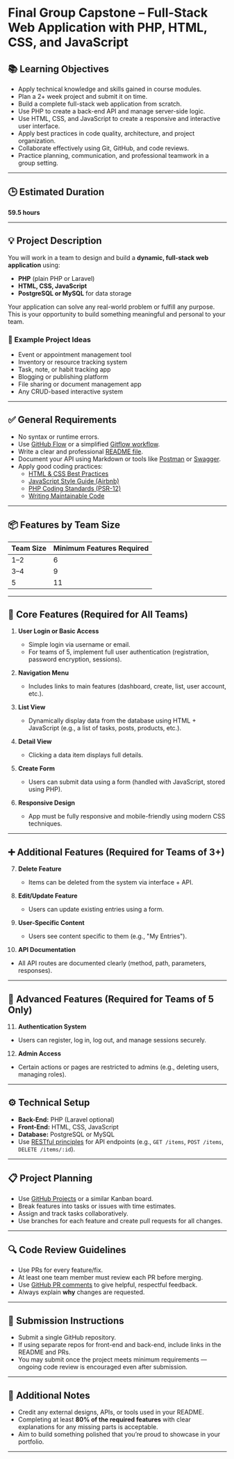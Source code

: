 # Final Group Capstone – Full-Stack Web Application with PHP, HTML, CSS, and JavaScript

## 📚 Learning Objectives

- Apply technical knowledge and skills gained in course modules.
- Plan a 2+ week project and submit it on time.
- Build a complete full-stack web application from scratch.
- Use PHP to create a back-end API and manage server-side logic.
- Use HTML, CSS, and JavaScript to create a responsive and interactive user interface.
- Apply best practices in code quality, architecture, and project organization.
- Collaborate effectively using Git, GitHub, and code reviews.
- Practice planning, communication, and professional teamwork in a group setting.

---

## 🕒 Estimated Duration

**59.5 hours**

---

## 💡 Project Description

You will work in a team to design and build a **dynamic, full-stack web application** using:

- **PHP** (plain PHP or Laravel)
- **HTML, CSS, JavaScript** 
- **PostgreSQL or MySQL** for data storage

Your application can solve any real-world problem or fulfill any purpose. This is your opportunity to build something meaningful and personal to your team.

### 🎯 Example Project Ideas

- Event or appointment management tool  
- Inventory or resource tracking system  
- Task, note, or habit tracking app  
- Blogging or publishing platform  
- File sharing or document management app  
- Any CRUD-based interactive system

---

## ✅ General Requirements

- No syntax or runtime errors.
- Use [GitHub Flow](https://docs.github.com/en/get-started/quickstart/github-flow) or a simplified [Gitflow workflow](https://nvie.com/posts/a-successful-git-branching-model/).
- Write a clear and professional [README file](https://www.makeareadme.com/).
- Document your API using Markdown or tools like [Postman](https://www.postman.com/) or [Swagger](https://swagger.io/).
- Apply good coding practices:
  - [HTML & CSS Best Practices](https://developer.mozilla.org/en-US/docs/Learn/Getting_started_with_the_web/HTML_basics)
  - [JavaScript Style Guide (Airbnb)](https://github.com/airbnb/javascript)
  - [PHP Coding Standards (PSR-12)](https://www.php-fig.org/psr/psr-12/)
  - [Writing Maintainable Code](https://betterprogramming.pub/write-clean-and-maintainable-code-4f96b5fda1a5)

---

## 📦 Features by Team Size

| Team Size | Minimum Features Required |
|-----------|---------------------------|
| 1–2       | 6                         |
| 3–4       | 9                         |
| 5         | 11                        |

---

## 🔧 Core Features (Required for All Teams)

1. **User Login or Basic Access**
   - Simple login via username or email.
   - For teams of 5, implement full user authentication (registration, password encryption, sessions).

2. **Navigation Menu**
   - Includes links to main features (dashboard, create, list, user account, etc.).

3. **List View**
   - Dynamically display data from the database using HTML + JavaScript (e.g., a list of tasks, posts, products, etc.).

4. **Detail View**
   - Clicking a data item displays full details.

5. **Create Form**
   - Users can submit data using a form (handled with JavaScript, stored using PHP).

6. **Responsive Design**
   - App must be fully responsive and mobile-friendly using modern CSS techniques.

---

## ➕ Additional Features (Required for Teams of 3+)

7. **Delete Feature**
   - Items can be deleted from the system via interface + API.

8. **Edit/Update Feature**
   - Users can update existing entries using a form.

9. **User-Specific Content**
   - Users see content specific to them (e.g., "My Entries").

10. **API Documentation**
   - All API routes are documented clearly (method, path, parameters, responses).

---

## 🔐 Advanced Features (Required for Teams of 5 Only)

11. **Authentication System**
   - Users can register, log in, log out, and manage sessions securely.

12. **Admin Access**
   - Certain actions or pages are restricted to admins (e.g., deleting users, managing roles).

---

## ⚙️ Technical Setup

- **Back-End:** PHP (Laravel optional)
- **Front-End:** HTML, CSS, JavaScript 
- **Database:** PostgreSQL or MySQL
- Use [RESTful principles](https://restfulapi.net/) for API endpoints (e.g., `GET /items`, `POST /items`, `DELETE /items/:id`).

---

## 📋 Project Planning

- Use [GitHub Projects](https://docs.github.com/en/issues/planning-and-tracking-with-projects/learning-about-projects/about-projects) or a similar Kanban board.
- Break features into tasks or issues with time estimates.
- Assign and track tasks collaboratively.
- Use branches for each feature and create pull requests for all changes.

---

## 🔍 Code Review Guidelines

- Use PRs for every feature/fix.
- At least one team member must review each PR before merging.
- Use [GitHub PR comments](https://docs.github.com/en/pull-requests) to give helpful, respectful feedback.
- Always explain **why** changes are requested.

---

## 🚀 Submission Instructions

- Submit a single GitHub repository.
- If using separate repos for front-end and back-end, include links in the README and PRs.
- You may submit once the project meets minimum requirements — ongoing code review is encouraged even after submission.

---

## 📌 Additional Notes

- Credit any external designs, APIs, or tools used in your README.
- Completing at least **80% of the required features** with clear explanations for any missing parts is acceptable.
- Aim to build something polished that you’re proud to showcase in your portfolio.

---
